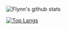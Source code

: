 ![Flynn's github stats](https://github-readme-stats.vercel.app/api?username=ucasFL&show_icons=true&count_private=true&hide=stars)

[![Top Langs](https://github-readme-stats.vercel.app/api/top-langs/?username=ucasFL&hide=html&layout=compact)](https://github.com/anuraghazra/github-readme-stats)

<!--
**ucasFL/ucasfl** is a ✨ _special_ ✨ repository because its `README.md` (this file) appears on your GitHub profile.

Here are some ideas to get you started:

- 🔭 I’m currently working on ...
- 🌱 I’m currently learning ...
- 👯 I’m looking to collaborate on ...
- 🤔 I’m looking for help with ...
- 💬 Ask me about ...
- 📫 How to reach me: ...
- 😄 Pronouns: ...
- ⚡ Fun fact: ...
-->
